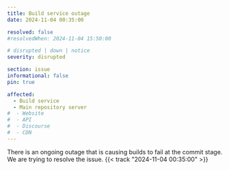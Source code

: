 ```yaml
---
title: Build service outage
date: 2024-11-04 00:35:00

resolved: false
#resolvedWhen: 2024-11-04 15:50:00

# disrupted | down | notice
severity: disrupted

section: issue
informational: false
pin: true

affected:
  - Build service
  - Main repository server
#  - Website
#  - API
#  - Discourse
#  - CDN
---
```


There is an ongoing outage that is causing builds to fail at the commit
stage. We are trying to resolve the issue. {{< track "2024-11-04 00:35:00" >}}
